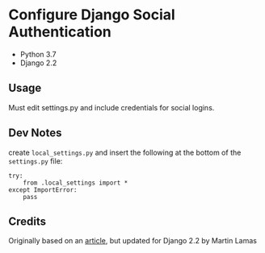 # Configure Django Social Authentication

* Python 3.7
* Django 2.2

## Usage

Must edit settings.py and include credentials for social logins.

## Dev Notes

create `local_settings.py` and insert the following at the bottom of the
`settings.py` file:

    try:
        from .local_settings import *
    except ImportError:
        pass

## Credits

Originally based on an [article](https://medium.com/trabe/oauth-authentication-in-django-with-social-auth-c67a002479c1), 
but updated for Django 2.2 by 
Martin Lamas

